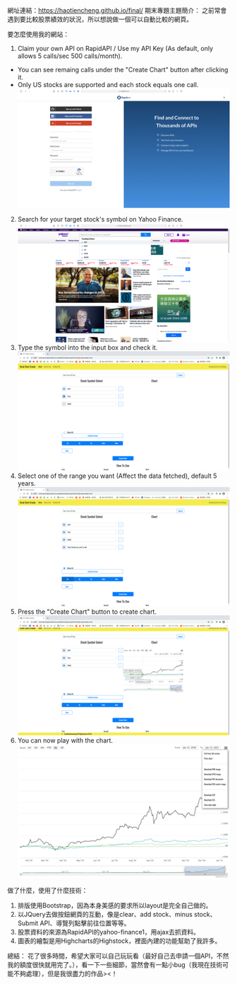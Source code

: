 網址連結：https://haotiencheng.github.io/final/
期末專題主題簡介：
之前常會遇到要比較股票績效的狀況，所以想說做一個可以自動比較的網頁。

要怎麼使用我的網站：
1. Claim your own API on RapidAPI / Use my API Key (As default, only allows 5 calls/sec 500 calls/month).
* You can see remaing calls under the "Create Chart" button after clicking it.
* Only US stocks are supported and each stock equals one call.
![image](https://github.com/haotiencheng/haotiencheng.github.io/blob/master/final/1.png)
2. Search for your target stock's symbol on Yahoo Finance.
![image](https://github.com/haotiencheng/haotiencheng.github.io/blob/master/final/2.png)
3. Type the symbol into the input box and check it.
![image](https://github.com/haotiencheng/haotiencheng.github.io/blob/master/final/3.png)
4. Select one of the range you want (Affect the data fetched), default 5 years.
![image](https://github.com/haotiencheng/haotiencheng.github.io/blob/master/final/4.png)
5. Press the "Create Chart" button to create chart.
![image](https://github.com/haotiencheng/haotiencheng.github.io/blob/master/final/5.png)
6. You can now play with the chart.
![image](https://github.com/haotiencheng/haotiencheng.github.io/blob/master/final/6.png)

做了什麼，使用了什麼技術：
1. 排版使用Bootstrap，因為本身美感的要求所以layout是完全自己做的。
2. 以JQuery去做按鈕網頁的互動，像是clear、add stock、minus stock、Submit API、導覽列點擊前往位置等等。
3. 股票資料的來源為RapidAPI的yahoo-finance1，用ajax去抓資料。
4. 圖表的繪製是用Highcharts的Highstock，裡面內建的功能幫助了我許多。

總結：
花了很多時間，希望大家可以自己玩玩看（最好自己去申請一個API，不然我的額度很快就用完了。），看一下一些細節，當然會有一點小bug（我現在技術可能不夠處理），但是我很盡力的作品><！
